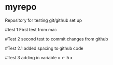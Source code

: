 # myrepo
Repository for testing git/github set up

#test 1
First test from mac

#Test 2
second test to commit changes from github

#Test 2.1
added spacing to github code

#Test 3
adding in variable 
x <- 5
x
